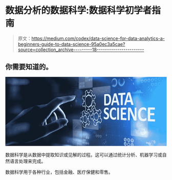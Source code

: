 # 数据分析的数据科学:数据科学初学者指南

> 原文：<https://medium.com/codex/data-science-for-data-analytics-a-beginners-guide-to-data-science-95a0ec3a5cae?source=collection_archive---------18----------------------->

## 你需要知道的。

![](img/6ad0076c52cdda315394f6882d766529.png)

数据科学是从数据中提取知识或见解的过程。这可以通过统计分析、机器学习或自然语言处理来完成。

数据科学用于各种行业，包括金融、医疗保健和零售。